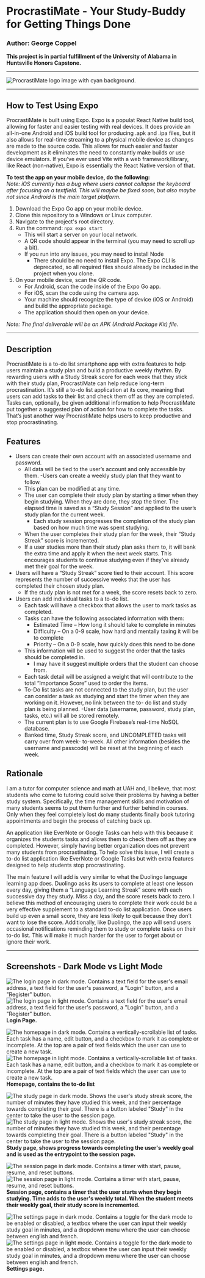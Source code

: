 # ProcrastiMate - Your Study-Buddy for Getting Things Done
### Author: George Coppel
__This project is in partial fulfillment of the University of Alabama in Huntsville Honors Capstone.__
___
![ProcrastiMate logo image with cyan background.](/assets/Logo_Variants/ProcrastiMate-logos.jpeg)
___
## How to Test Using Expo
ProcrastiMate is built using Expo. Expo is a populat React Native build tool, allowing for faster and easier testing with real devices. 
It does provide an all-in-one Android and iOS build tool for producing .apk and .ipa files, but it also allows for real-time streaming to a physical mobile device as changes are made to the source code. 
This allows for much easier and faster development as it eliminates the need to constantly make builds or use device emulators. If you've ever used Vite with a web framework/library, like React (non-native), Expo is essentially the React Native version of that.

__To test the app on your mobile device, do the following:__
<br/>_Note: iOS currently has a bug where users cannot collapse the keyboard after focusing on a textfield. This will maybe be fixed soon, but also maybe not since Android is the main target platform._
1. Download the Expo Go app on your mobile device.
2. Clone this repository to a Windows or Linux computer.
3. Navigate to the project's root directory.
4. Run the command: `npx expo start`
   - This will start a server on your local network.
   - A QR code should appear in the terminal (you may need to scroll up a bit).
   - If you run into any issues, you may need to install Node
     - There should be no need to install Expo. The Expo CLI is deprecated, so all required files should already be included in the project when you clone.
5. On your mobile device, scan the QR code.
   - For Android, scan the code inside of the Expo Go app.
   - For iOS, scan the code using the camera app.
   - Your machine should recognize the type of device (iOS or Android) and build the appropriate package.
   - The application should then open on your device.

_Note: The final deliverable will be an APK (Android Package Kit) file._
___

## Description
ProcrastiMate is a to-do list smartphone app with extra features to help users maintain a study
plan and build a productive weekly rhythm. By rewarding users with a Study Streak score for each
week that they stick with their study plan, ProcrastiMate can help reduce long-term procrastination. It’s
still a to-do list application at its core, meaning that users can add tasks to their list and check them off
as they are completed. Tasks can, optionally, be given additional information to help ProcrastiMate put
together a suggested plan of action for how to complete the tasks. That’s just another way
ProcrastiMate helps users to keep productive and stop procrastinating.

## Features
- Users can create their own account with an associated username and password.
  - All data will be tied to the user’s account and only accessible by them.
-Users can create a weekly study plan that they want to follow.
  - This plan can be modified at any time.
  - The user can complete their study plan by starting a timer when they begin studying. When
they are done, they stop the timer. The elapsed time is saved as a “Study Session” and
applied to the user’s study plan for the current week.
    - Each study session progresses the completion of the study plan based on how much time
was spent studying.
  - When the user completes their study plan for the week, their “Study Streak” score is
incremented.
  - If a user studies more than their study plan asks them to, it will bank the extra time and
apply it when the next week starts. This encourages students to continue studying even if
they’ve already met their goal for the week.
- Users will have a “Study Streak” score tied to their account. This score represents the number
of successive weeks that the user has completed their chosen study plan.
  - If the study plan is not met for a week, the score resets back to zero.
- Users can add individual tasks to a to-do list.
  - Each task will have a checkbox that allows the user to mark tasks as completed.
  - Tasks can have the following associated information with them:
    - Estimated Time – How long it should take to complete in minutes
    - Difficulty – On a 0-9 scale, how hard and mentally taxing it will be to complete
    - Priority – On a 0-9 scale, how quickly does this need to be done
  - This information will be used to suggest the order that the tasks should be completed in.
    - I may have it suggest multiple orders that the student can choose from.
  - Each task detail will be assigned a weight that will contribute to the total “Importance
Score” used to order the items.
  - To-Do list tasks are not connected to the study plan, but the user can consider a task as
studying and start the timer when they are working on it. However, no link between the to-
do list and study plan is being planned.
-User data (username, password, study plan, tasks, etc.) will all be stored remotely.
  - The current plan is to use Google Firebase’s real-time NoSQL database.
  - Banked time, Study Streak score, and UNCOMPLETED tasks will carry over from week-
to-week. All other information (besides the username and passcode) will be reset at the
beginning of each week.

## Rationale
I am a tutor for computer science and math at UAH and, I believe, that most students who come
to tutoring could solve their problems by having a better study system. Specifically, the time
management skills and motivation of many students seems to put them further and further behind in
courses. Only when they feel completely lost do many students finally book tutoring appointments and
begin the process of catching back up.

An application like EverNote or Google Tasks can help with this because it organizes the
students tasks and allows them to check them off as they are completed. However, simply having better
organization does not prevent many students from procrastinating. To help solve this issue, I will create
a to-do list application like EverNote or Google Tasks but with extra features designed to help students
stop procrastinating.

The main feature I will add is very similar to what the Duolingo language learning app does.
Duolingo asks its users to complete at least one lesson every day, giving them a “Language Learning
Streak” score with each successive day they study. Miss a day, and the score resets back to zero. I
believe this method of encouraging users to complete their work could be a very effective supplement
to a standard to-do list application. Once users build up even a small score, they are less likely to quit
because they don’t want to lose the score. Additionally, like Duolingo, the app will send users
occasional notifications reminding them to study or complete tasks on their to-do list. This will make it
much harder for the user to forget about or ignore their work.
___
## Screenshots - Dark Mode vs Light Mode
![The login page in dark mode. Contains a text field for the user's email address, a text field for the user's password, a "Login" button, and a "Register" button.](/Demo_Screenshots/Login_Dark.jpg)
![The login page in light mode. Contains a text field for the user's email address, a text field for the user's password, a "Login" button, and a "Register" button.](/Demo_Screenshots/Login_Light.jpg)
__Login Page.__

![The homepage in dark mode. Contains a vertically-scrollable list of tasks. Each task has a name, edit button, and a checkbox to mark it as complete or incomplete. At the top are a pair of text fields which the user can use to create a new task.](/Demo_Screenshots/Tasks_Dark.jpg)
![The homepage in light mode. Contains a vertically-scrollable list of tasks. Each task has a name, edit button, and a checkbox to mark it as complete or incomplete. At the top are a pair of text fields which the user can use to create a new task.](/Demo_Screenshots/Tasks_Light.jpg)
__Homepage, contains the to-do list__

![The study page in dark mode. Shows the user's study streak score, the number of minutes they have studied this week, and their percentage towards completing their goal. There is a button labeled "Study" in the center to take the user to the session page.](/Demo_Screenshots/Study_Dark.jpg)
![The study page in light mode. Shows the user's study streak score, the number of minutes they have studied this week, and their percentage towards completing their goal. There is a button labeled "Study" in the center to take the user to the session page.](/Demo_Screenshots/Study_Light.jpg)
__Study page, shows progress towards completing the user's weekly goal and is used as the entrypoint to the session page.__

![The session page in dark mode. Contains a timer with start, pause, resume, and reset buttons.](/Demo_Screenshots/Session_Dark.jpg)
![The session page in light mode. Contains a timer with start, pause, resume, and reset buttons.](/Demo_Screenshots/Session_Light.jpg)
__Session page, contains a timer that the user starts when they begin studying. Time adds to the user's weekly total. When the student meets their weekly goal, their study score is incremented.__

![The settings page in dark mode. Contains a toggle for the dark mode to be enabled or disabled, a textbox where the user can input their weekly study goal in minutes, and a dropdown menu where the user can choose between english and french.](/Demo_Screenshots/Settings_Dark.jpg)
![The settings page in light mode. Contains a toggle for the dark mode to be enabled or disabled, a textbox where the user can input their weekly study goal in minutes, and a dropdown menu where the user can choose between english and french.](/Demo_Screenshots/Settings_Light.jpg)
__Settings page.__
